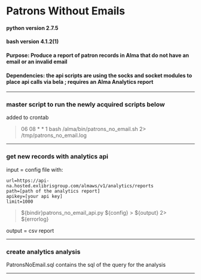 # Patrons Without Emails
#### python version 2.7.5

#### bash version 4.1.2(1)

#### Purpose: Produce a report of patron records in Alma that do not have an email or an invalid email

#### Dependencies: the api scripts are using the socks and socket modules to place api calls via bela ; requires an Alma Analytics report

------------------------------------------

### master script to run the newly acquired scripts below
added to crontab
>06 08 * * 1 bash /alma/bin/patrons_no_email.sh 2> /tmp/patrons_no_email.log

-----------------------------------------

### get new records with analytics api

input = config file with:
```
url=https://api-na.hosted.exlibrisgroup.com/almaws/v1/analytics/reports
path=[path of the analytics report]
apikey=[your api key]
limit=1000
```
> ${bindir}patrons_no_email_api.py ${config} > ${output} 2> ${errorlog}

output = csv report

---------------------------------------

### create analytics analysis

PatronsNoEmail.sql contains the sql of the query for the analysis

---------------------------------------
